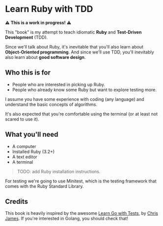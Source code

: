 # Learn Ruby with TDD

⚠ **This is a work in progress!** ⚠

This "book" is my attempt to teach idiomatic **Ruby** and **Test-Driven Development** (TDD).

Since we'll talk about Ruby, it's inevitable that you'll also learn about **Object-Oriented programming**. And since we'll use TDD, you'll inevitably also learn about **good software design**.

## Who this is for

- People who are interested in picking up Ruby.
- People who already know some Ruby but want to explore testing more.

I assume you have some experience with coding (any language) and understand the basic concepts of algorithms.

It's also expected that you're comfortable using the terminal (or at least not scared to use it).

## What you'll need

- A computer
- Installed Ruby (3.2+)
- A text editor
- A terminal

> TODO: add Ruby installation instructions.

For testing we're going to use Minitest, which is the testing framework that comes with the Ruby Standard Library.

## Credits

This book is heavily inspired by the awesome [Learn Go with Tests](https://quii.gitbook.io/), by [Chris James](https://quii.dev/). If you're interested in Golang, you should check that!




